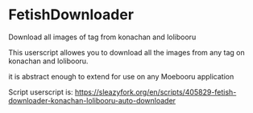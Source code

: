 # FetishDownloader
Download all images of tag from konachan and lolibooru

This userscript allowes you to download all the images from any tag on konachan and lolibooru.

it is abstract enough to extend for use on any Moebooru application

Script userscript is: https://sleazyfork.org/en/scripts/405829-fetish-downloader-konachan-lolibooru-auto-downloader
